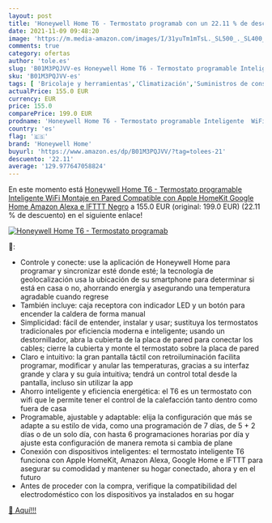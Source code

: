 ```yaml
---
layout: post
title: 'Honeywell Home T6 - Termostato programab con un 22.11 % de descuento'
date: 2021-11-09 09:48:20
image: 'https://m.media-amazon.com/images/I/31yuTm1mTsL._SL500_._SL400_.jpg'
comments: true
category: ofertas
author: 'tole.es'
slug: 'B01M3PQJVV-es Honeywell Home T6 - Termostato programable Inteligente...'
sku: 'B01M3PQJVV-es'
tags: [ 'Bricolaje y herramientas','Climatización','Suministros de construcción','Termostatos','Termostatos y accesorios','alexa','apple','google','home','honeywell home','wifi', ]
actualPrice: 155.0 EUR
currency: EUR
price: 155.0
comparePrice: 199.0 EUR
prodname: 'Honeywell Home T6 - Termostato programable Inteligente  WiFi  Montaje en Pared  Compatible con Apple HomeKit  Google Home  Amazon Alexa e IFTTT Negro'
country: 'es'
flag: '🇪🇸'
brand: 'Honeywell Home'
buyurl: 'https://www.amazon.es/dp/B01M3PQJVV/?tag=tolees-21'
descuento: '22.11'
average: '129.977647058824'
---
```


En este momento está [Honeywell Home T6 - Termostato programable Inteligente  WiFi  Montaje en Pared  Compatible con Apple HomeKit  Google Home  Amazon Alexa e IFTTT Negro](https://www.amazon.es/dp/B01M3PQJVV/?tag=tolees-21) a 155.0 EUR (original: 199.0 EUR) (22.11 %  de descuento) en el siguiente enlace!

[![Honeywell Home T6 - Termostato programab](https://m.media-amazon.com/images/I/31yuTm1mTsL._SL500_._SL400_.jpg)](https://www.amazon.es/dp/B01M3PQJVV/?tag=tolees-21)

🔎:

- Controle y conecte: use la aplicación de Honeywell Home para programar y sincronizar esté donde esté; la tecnología de geolocalización usa la ubicación de su smartphone para determinar si está en casa o no, ahorrando energía y asegurando una temperatura agradable cuando regrese
- También incluye: caja receptora con indicador LED y un botón para encender la caldera de forma manual
- Simplicidad: fácil de entender, instalar y usar; sustituya los termostatos tradicionales por eficiencia moderna e inteligente; usando un destornillador, abra la cubierta de la placa de pared para conectar los cables; cierre la cubierta y monte el termostato sobre la placa de pared
- Claro e intuitivo: la gran pantalla táctil con retroiluminación facilita programar, modificar y anular las temperaturas, gracias a su interfaz grande y clara y su guía intuitiva; tendrá un control total desde la pantalla, incluso sin utilizar la app
- Ahorro inteligente y eficiencia energética: el T6 es un termostato con wifi que le permite tener el control de la calefacción tanto dentro como fuera de casa
- Programable, ajustable y adaptable: elija la configuración que más se adapte a su estilo de vida, como una programación de 7 días, de 5 + 2 días o de un solo día, con hasta 6 programaciones horarias por día y ajuste esta configuración de manera remota si cambia de plane
- Conexión con dispositivos inteligentes: el termostato inteligente T6 funciona con Apple HomeKit, Amazon Alexa, Google Home e IFTTT para asegurar su comodidad y mantener su hogar conectado, ahora y en el futuro
- Antes de proceder con la compra, verifique la compatibilidad del electrodoméstico con los dispositivos ya instalados en su hogar

[🛒 Aquí!!!](https://www.amazon.es/dp/B01M3PQJVV/?tag=tolees-21)
